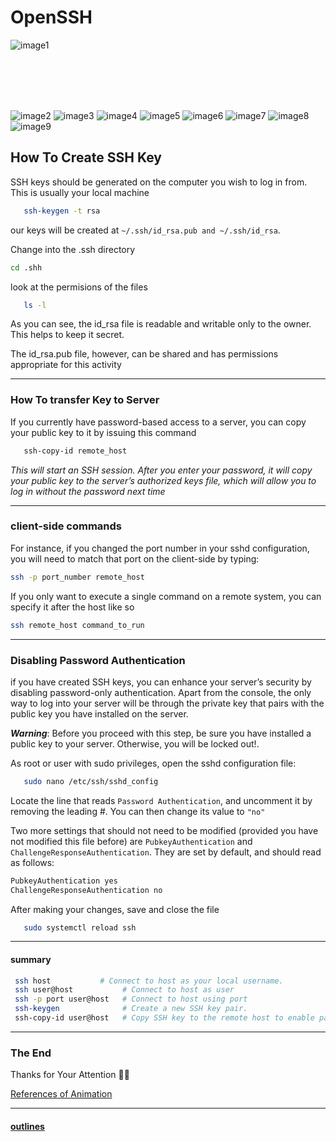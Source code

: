 # OpenSSH 
![image1](assets/images/SSH.jpg)

<br/>

<br/>


<br/>

<br/>

![image2](assets/images/01.png)
![image3](assets/images/02.png)
![image4](assets/images/03.png)
![image5](assets/images/04.png)
![image6](assets/images/06.png)
![image7](assets/images/07.png)
![image8](assets/images/08.png)
![image9](assets/images/10.png)

## How To Create SSH Key
 SSH keys should be generated on the computer you wish to log in from. This is usually your local machine

 ``````bash
    ssh-keygen -t rsa
 ``````
 our keys will be created at `~/.ssh/id_rsa.pub and ~/.ssh/id_rsa`.

 Change into the .ssh directory
 ``````bash
 cd .shh
 ``````
 look at the permisions of the files
 ``````bash
    ls -l
 ``````
 As you can see, the id_rsa file is readable and writable only to the owner. This helps to keep it secret.

 The id_rsa.pub file, however, can be shared and has permissions appropriate for this activity

--------------------
### How To transfer Key to Server
 If you currently have password-based access to a server, you can copy your public key to it by issuing this command
 ``````bash
    ssh-copy-id remote_host
 ``````
 *This will start an SSH session. After you enter your password, it will copy your public key to the server’s authorized keys file, which will allow you to log in without the password next time*

-----------------------
 
### client-side commands
 For instance, if you changed the port number in your sshd configuration, you will need to match that port on the client-side by typing:
 ``````bash
 ssh -p port_number remote_host
 ``````

 If you only want to execute a single command on a remote system, you can specify it after the host like so
  ``````bash
  ssh remote_host command_to_run
  ``````

-----------------------
### Disabling  Password Authentication
 if you have created SSH keys, you can enhance your server’s security by disabling password-only authentication. Apart from the console, the only way to log into your server will be through the private key that pairs with the public key you have installed on the server.

 ***Warning***: Before you proceed with this step, be sure you have installed a public key to your server. Otherwise, you will be locked out!.
 

 As root or user with sudo privileges, open the sshd configuration file:
 ``````bash
    sudo nano /etc/ssh/sshd_config
 ``````
 Locate the line that reads `Password Authentication`, and uncomment it by removing the leading #. You can then change its value to `"no"`

 Two more settings that should not need to be modified (provided you have not modified this file before) are `PubkeyAuthentication` and `ChallengeResponseAuthentication`. They are set by default, and should read as follows:
 ``````bash
 PubkeyAuthentication yes
 ChallengeResponseAuthentication no
 ``````

 After making your changes, save and close the file
 ``````bash
    sudo systemctl reload ssh
 ``````

---------------------
#### summary
 ``````bash
  ssh host           # Connect to host as your local username.
  ssh user@host           # Connect to host as user
  ssh -p port user@host   # Connect to host using port
  ssh-keygen              # Create a new SSH key pair.
  ssh-copy-id user@host   # Copy SSH key to the remote host to enable passwordless logins for user.
 ``````
--------------------------------
 ### The End
 Thanks for Your Attention 🤗🫡


 [References of Animation](https://www.youtube.com/@codechipsyt)

-------------------------
#### [outlines](../README.md)

